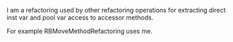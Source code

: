 I am a refactoring used by other refactoring operations for extracting direct inst var and pool var access to accessor methods.For example RBMoveMethodRefactoring uses me.